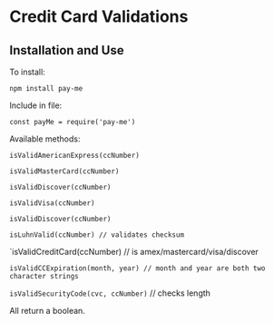 # Credit Card Validations

## Installation and Use

To install:

`npm install pay-me`

Include in file:

`const payMe = require('pay-me')`

Available methods:

`isValidAmericanExpress(ccNumber)`

`isValidMasterCard(ccNumber)`

`isValidDiscover(ccNumber)`

`isValidVisa(ccNumber)`

`isValidDiscover(ccNumber)`

`isLuhnValid(ccNumber) // validates checksum`

`isValidCreditCard(ccNumber) // is amex/mastercard/visa/discover

`isValidCCExpiration(month, year) // month and year are both two character strings`

`isValidSecurityCode(cvc, ccNumber)` // checks length

All return a boolean.
